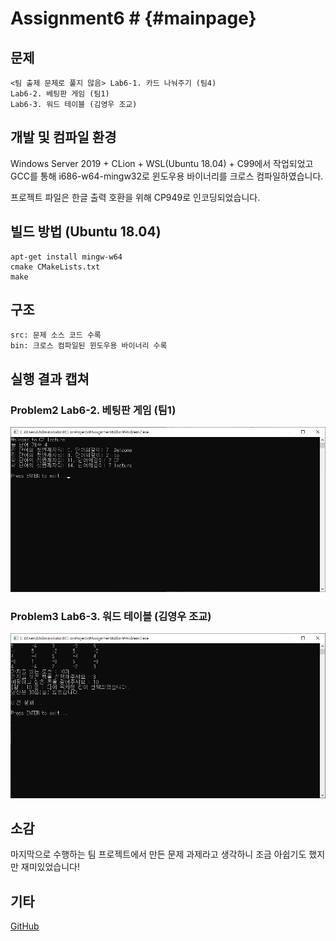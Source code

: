 ﻿# Assignment6 # {#mainpage}

## 문제
```
<팀 출제 문제로 풀지 않음> Lab6-1. 카드 나눠주기 (팀4)
Lab6-2. 베팅판 게임 (팀1)
Lab6-3. 워드 테이블 (김영우 조교)
```

## 개발 및 컴파일 환경
Windows Server 2019 + CLion + WSL(Ubuntu 18.04) + C99에서 작업되었고 GCC를 통해 i686-w64-mingw32로 윈도우용 바이너리를 크로스 컴파일하였습니다.

프로젝트 파일은 한글 출력 호환을 위해 CP949로 인코딩되었습니다.

## 빌드 방법 (Ubuntu 18.04)
```
apt-get install mingw-w64
cmake CMakeLists.txt
make
```

## 구조
```
src: 문제 소스 코드 수록
bin: 크로스 컴파일된 윈도우용 바이너리 수록
```

## 실행 결과 캡쳐
### Problem2	Lab6-2. 베팅판 게임 (팀1)
![Problem2](./report/capture/Problem2.png)
### Problem3	Lab6-3. 워드 테이블 (김영우 조교)
![Problem3](./report/capture/Problem3.png)

## 소감
마지막으로 수행하는 팀 프로젝트에서 만든 문제 과제라고 생각하니 조금 아쉽기도 했지만 재미있었습니다!

## 기타
[GitHub](https://github.com/refracta/koreatech-assignment/tree/master/CPrograming2)